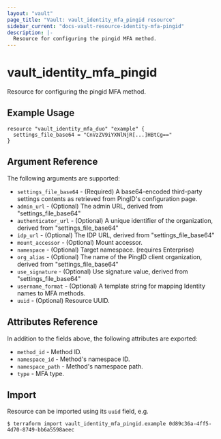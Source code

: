 ```yaml
---
layout: "vault"
page_title: "Vault: vault_identity_mfa_pingid resource"
sidebar_current: "docs-vault-resource-identity-mfa-pingid"
description: |-
  Resource for configuring the pingid MFA method.
---
```


# vault_identity_mfa_pingid

Resource for configuring the pingid MFA method.

## Example Usage


```hcl
resource "vault_identity_mfa_duo" "example" {
  settings_file_base64 = "CnVzZV9iYXNlNjR[...]HBtCg=="
}
```
## Argument Reference

The following arguments are supported:

* `settings_file_base64` - (Required) A base64-encoded third-party settings contents as retrieved from PingID's configuration page.
* `admin_url` - (Optional) The admin URL, derived from "settings_file_base64"
* `authenticator_url` - (Optional) A unique identifier of the organization, derived from "settings_file_base64"
* `idp_url` - (Optional) The IDP URL, derived from "settings_file_base64"
* `mount_accessor` - (Optional) Mount accessor.
* `namespace` - (Optional) Target namespace. (requires Enterprise)
* `org_alias` - (Optional) The name of the PingID client organization, derived from "settings_file_base64"
* `use_signature` - (Optional) Use signature value, derived from "settings_file_base64"
* `username_format` - (Optional) A template string for mapping Identity names to MFA methods.
* `uuid` - (Optional) Resource UUID.

## Attributes Reference


In addition to the fields above, the following attributes are exported:

* `method_id` - Method ID.
* `namespace_id` - Method's namespace ID.
* `namespace_path` - Method's namespace path.
* `type` - MFA type.

## Import

Resource can be imported using its `uuid` field, e.g.

```
$ terraform import vault_identity_mfa_pingid.example 0d89c36a-4ff5-4d70-8749-bb6a5598aeec
```
